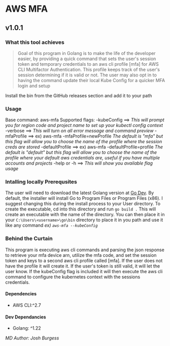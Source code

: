 # AWS MFA

## v1.0.1

### What this tool achieves
>
> Goal of this program in Golang is to make the life of the developer easier, by providing a quick command that sets the user's
> session token and temporary credentials to an aws cli profile [mfa] for AWS CLI Multifactor Authentication.
> This profile keeps track of the user's session determining if it is valid or not.
> The user may also opt in to having the command update their local Kube Config for a quicker MFA login and setup

Install the bin from the GitHub releases section and add it to your path

### Usage

Base command: aws-mfa
Supported flags:
-kubeConfig ==> _This will prompt you for region code and project name to set up your kubectl config context_
-verbose ==> _This will turn on all error message and command preview_
-mfaProfile ==> ex) aws-mfa -mfaProfile=newProfile _The default is "mfa" but this flag will allow you to choose the name of the profile where the session creds are stored_
-defaultProfile ==> ex) aws-mfa -defaultProfile=profile _The default is "default" but this flag will allow you to choose the name of the profile where your default aws credentials are, useful if you have multiple accounts and projects_
-help or -h ==> _This will show you available flag usage_

### Intalling locally Prerequsites

The user will need to download the latest Golang version at [Go Dev](https://go.dev/doc/install).
By default, the installer will install Go to Program Files or Program Files (x86).
I suggest changing this during the install process to your User directory.
To create the executable, cd into this directory and run `go build .`
This will create an executable with the name of the directory.
You can then place it in your `C:\Users\<username>\go\bin` directory to place it in you path and use it like any command _ex) `aws-mfa --kubeConfig`_

### Behind the Curtain

This program is executing aws cli commands and parsing the json response to retrieve your mfa device arn,
utilize the mfa code, and set the session token and keys to a second aws cli profile called [mfa].
If the user does not have the profile it will create it.
If the user's token is still valid, it will let the user know.
If the kubeConfig flag is included it will then execute the aws cli command to configure the kubernetes context with the sessions credentials.

#### Dependencies

- AWS CLI:^2.7

#### Dev Dependancies

- Golang: ^1.22

_MD Author: Josh Burgess_
